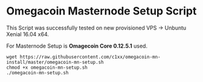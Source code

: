 # Omegacoin Masternode Setup Script

This Script was successfully tested on new provisioned VPS -> Unbuntu Xenial 16.04 x64.

For Masternode Setup is **Omagecoin Core 0.12.5.1** used.

```
wget https://raw.githubusercontent.com/c1xx/omegacoin-mn-install/master/omegacoin-mn-setup.sh
chmod +x omegacoin-mn-setup.sh
./omegacoin-mn-setup.sh
```
